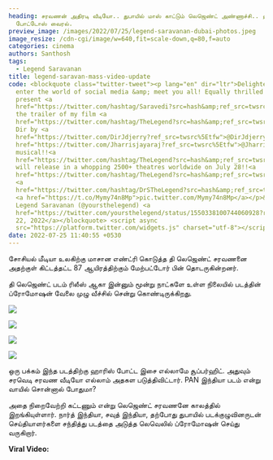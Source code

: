 ```yaml
---
heading: சரவணன் அதிரடி வீடியோ.. துபாயில் மாஸ் காட்டும் லெஜெண்ட் அண்ணாச்சி.. ஹாட்
  போட்டோஸ் வைரல்.
preview_image: /images/2022/07/25/legend-saravanan-dubai-photos.jpeg
image_resize: /cdn-cgi/image/w=640,fit=scale-down,q=80,f=auto
categories: cinema
authors: Santhosh
tags:
  - Legend Saravanan
title: legend-saravan-mass-video-update
code: <blockquote class="twitter-tweet"><p lang="en" dir="ltr">Delighted to
  enter the world of social media &amp; meet you all! Equally thrilled to
  present <a
  href="https://twitter.com/hashtag/Saravedi?src=hash&amp;ref_src=twsrc%5Etfw">#Saravedi</a>
  the trailer of my film <a
  href="https://twitter.com/hashtag/TheLegend?src=hash&amp;ref_src=twsrc%5Etfw">#TheLegend</a>
  Dir by <a
  href="https://twitter.com/DirJdjerry?ref_src=twsrc%5Etfw">@DirJdjerry</a><a
  href="https://twitter.com/Jharrisjayaraj?ref_src=twsrc%5Etfw">@Jharrisjayaraj</a>
  musical!!<a
  href="https://twitter.com/hashtag/TheLegend?src=hash&amp;ref_src=twsrc%5Etfw">#TheLegend</a>
  will release in a whopping 2500+ theatres worldwide on July 28!!<a
  href="https://twitter.com/hashtag/TheLegend?src=hash&amp;ref_src=twsrc%5Etfw">#TheLegend</a>
  <a
  href="https://twitter.com/hashtag/DrSTheLegend?src=hash&amp;ref_src=twsrc%5Etfw">#DrSTheLegend</a>
  <a href="https://t.co/Mymy74n8Mp">pic.twitter.com/Mymy74n8Mp</a></p>&mdash;
  Legend Saravanan (@yoursthelegend) <a
  href="https://twitter.com/yoursthelegend/status/1550338100744060928?ref_src=twsrc%5Etfw">July
  22, 2022</a></blockquote> <script async
  src="https://platform.twitter.com/widgets.js" charset="utf-8"></script>
date: 2022-07-25 11:40:55 +0530
---
```

சோசியல் மீடியா உலகிற்கு மாசான எண்ட்ரி கொடுத்த தி லெஜெண்ட் சரவணனை அதற்குள் கிட்டத்தட்ட 87 ஆயிரத்திற்கும் மேற்பட்டோர் பின் தொடருகின்றனர்.

தி லெஜெண்ட் படம் ரிலீஸ் ஆகா இன்னும் மூன்று நாட்களே உள்ள நிலையில் படத்தின் ப்ரோமோஷன் வேலை முழு வீச்சில் சென்று கொண்டிருக்கிறது.

![](/images/2022/07/25/legend-saravanan-dubai-4.jpeg)

![](/images/2022/07/25/legend-saravanan-dubai-3.jpeg)

![](/images/2022/07/25/legend-saravanan-dubai-2.jpeg)

![](/images/2022/07/25/legend-saravanan-dubai-1.jpeg)

ஒரு பக்கம் இந்த படத்திற்கு ஹாரிஸ் போட்ட இசை எல்லாமே சூப்பர்ஹிட். அதுவும் சரவெடி சரவண வீடியோ எல்லாம் அதகள படுத்திவிட்டார். PAN இந்தியா படம் என்று வாயில் சொன்னால் போதுமா?

அதை நிறைவேற்றி கட்டணும் என்று லெஜெண்ட் சரவணனே காலத்தில் இறங்கியுள்ளார். நார்த் இந்தியா, சவுத் இந்தியா, தற்போது துபாயில் படக்குழுவினருடன் செய்தியாளர்களை சந்தித்து படத்தை அடுத்த லெவெலில் ப்ரோமோஷன் செய்து வருகிறார்.

**Viral Video:**